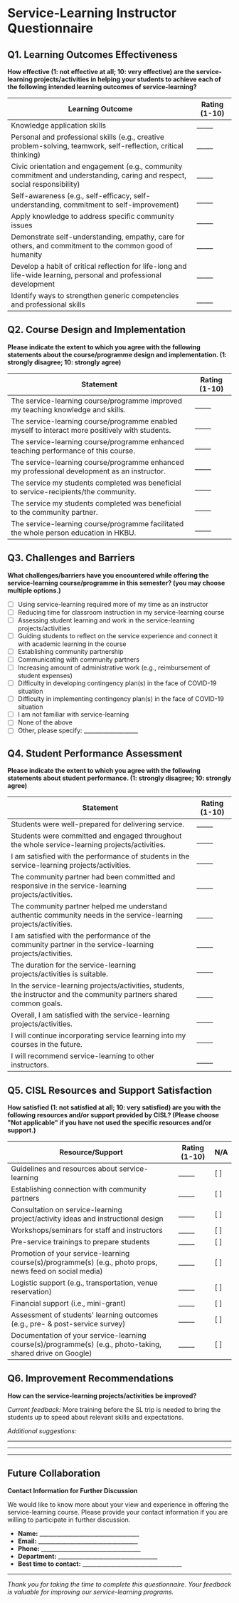 # Service-Learning Instructor Questionnaire

## Q1. Learning Outcomes Effectiveness

**How effective (1: not effective at all; 10: very effective) are the service-learning projects/activities in helping your students to achieve each of the following intended learning outcomes of service-learning?**

| Learning Outcome | Rating (1-10) |
|------------------|---------------|
| Knowledge application skills | _____ |
| Personal and professional skills (e.g., creative problem-solving, teamwork, self-reflection, critical thinking) | _____ |
| Civic orientation and engagement (e.g., community commitment and understanding, caring and respect, social responsibility) | _____ |
| Self-awareness (e.g., self-efficacy, self-understanding, commitment to self-improvement) | _____ |
| Apply knowledge to address specific community issues | _____ |
| Demonstrate self-understanding, empathy, care for others, and commitment to the common good of humanity | _____ |
| Develop a habit of critical reflection for life-long and life-wide learning, personal and professional development | _____ |
| Identify ways to strengthen generic competencies and professional skills | _____ |

## Q2. Course Design and Implementation

**Please indicate the extent to which you agree with the following statements about the course/programme design and implementation. (1: strongly disagree; 10: strongly agree)**

| Statement | Rating (1-10) |
|-----------|---------------|
| The service-learning course/programme improved my teaching knowledge and skills. | _____ |
| The service-learning course/programme enabled myself to interact more positively with students. | _____ |
| The service-learning course/programme enhanced teaching performance of this course. | _____ |
| The service-learning course/programme enhanced my professional development as an instructor. | _____ |
| The service my students completed was beneficial to service-recipients/the community. | _____ |
| The service my students completed was beneficial to the community partner. | _____ |
| The service-learning course/programme facilitated the whole person education in HKBU. | _____ |

## Q3. Challenges and Barriers

**What challenges/barriers have you encountered while offering the service-learning course/programme in this semester? (you may choose multiple options.)**

- [ ] Using service-learning required more of my time as an instructor
- [ ] Reducing time for classroom instruction in my service-learning course
- [ ] Assessing student learning and work in the service-learning projects/activities
- [ ] Guiding students to reflect on the service experience and connect it with academic learning in the course
- [ ] Establishing community partnership
- [ ] Communicating with community partners
- [ ] Increasing amount of administrative work (e.g., reimbursement of student expenses)
- [ ] Difficulty in developing contingency plan(s) in the face of COVID-19 situation
- [ ] Difficulty in implementing contingency plan(s) in the face of COVID-19 situation
- [ ] I am not familiar with service-learning
- [ ] None of the above
- [ ] Other, please specify: ___________________

## Q4. Student Performance Assessment

**Please indicate the extent to which you agree with the following statements about student performance. (1: strongly disagree; 10: strongly agree)**

| Statement | Rating (1-10) |
|-----------|---------------|
| Students were well-prepared for delivering service. | _____ |
| Students were committed and engaged throughout the whole service-learning projects/activities. | _____ |
| I am satisfied with the performance of students in the service-learning projects/activities. | _____ |
| The community partner had been committed and responsive in the service-learning projects/activities. | _____ |
| The community partner helped me understand authentic community needs in the service-learning projects/activities. | _____ |
| I am satisfied with the performance of the community partner in the service-learning projects/activities. | _____ |
| The duration for the service-learning projects/activities is suitable. | _____ |
| In the service-learning projects/activities, students, the instructor and the community partners shared common goals. | _____ |
| Overall, I am satisfied with the service-learning projects/activities. | _____ |
| I will continue incorporating service learning into my courses in the future. | _____ |
| I will recommend service-learning to other instructors. | _____ |

## Q5. CISL Resources and Support Satisfaction

**How satisfied (1: not satisfied at all; 10: very satisfied) are you with the following resources and/or support provided by CISL? (Please choose "Not applicable" if you have not used the specific resources and/or support.)**

| Resource/Support | Rating (1-10) | N/A |
|------------------|---------------|-----|
| Guidelines and resources about service-learning | _____ | [ ] |
| Establishing connection with community partners | _____ | [ ] |
| Consultation on service-learning project/activity ideas and instructional design | _____ | [ ] |
| Workshops/seminars for staff and instructors | _____ | [ ] |
| Pre-service trainings to prepare students | _____ | [ ] |
| Promotion of your service-learning course(s)/programme(s) (e.g., photo props, news feed on social media) | _____ | [ ] |
| Logistic support (e.g., transportation, venue reservation) | _____ | [ ] |
| Financial support (i.e., mini-grant) | _____ | [ ] |
| Assessment of students' learning outcomes (e.g., pre- & post-service survey) | _____ | [ ] |
| Documentation of your service-learning course(s)/programme(s) (e.g., photo-taking, shared drive on Google) | _____ | [ ] |

## Q6. Improvement Recommendations

**How can the service-learning projects/activities be improved?**

_Current feedback:_
More training before the SL trip is needed to bring the students up to speed about relevant skills and expectations.

_Additional suggestions:_
_______________________________________________________________________________
_______________________________________________________________________________
_______________________________________________________________________________

## Future Collaboration

**Contact Information for Further Discussion**

We would like to know more about your view and experience in offering the service-learning course. Please provide your contact information if you are willing to participate in further discussion.

- **Name:** ___________________________________
- **Email:** ___________________________________
- **Phone:** ___________________________________
- **Department:** ___________________________________
- **Best time to contact:** ___________________________________

---

*Thank you for taking the time to complete this questionnaire. Your feedback is valuable for improving our service-learning programs.*